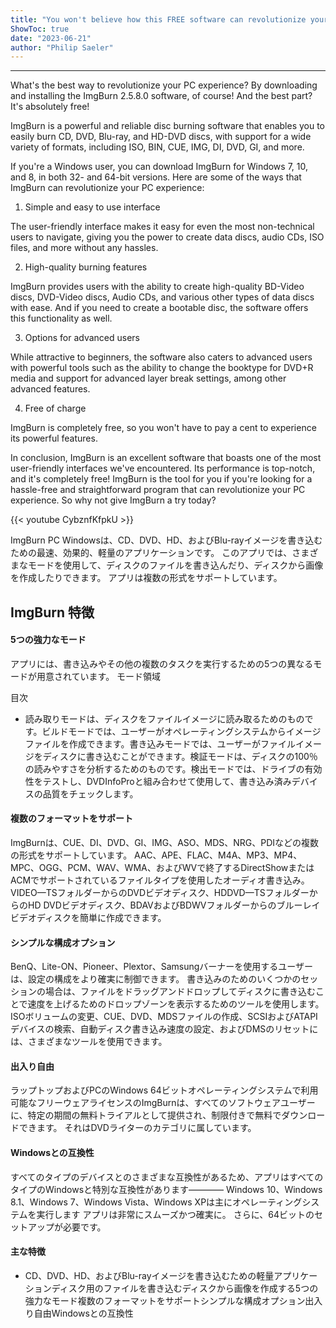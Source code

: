```yaml
---
title: "You won't believe how this FREE software can revolutionize your PC experience - Imgburn 2.5.8.0 for Windows 7, 10, 8, 32 & 64 bit!"
ShowToc: true 
date: "2023-06-21"
author: "Philip Saeler"
---
```

*****
What's the best way to revolutionize your PC experience? By downloading and installing the ImgBurn 2.5.8.0 software, of course! And the best part? It's absolutely free!

ImgBurn is a powerful and reliable disc burning software that enables you to easily burn CD, DVD, Blu-ray, and HD-DVD discs, with support for a wide variety of formats, including ISO, BIN, CUE, IMG, DI, DVD, GI, and more.

If you're a Windows user, you can download ImgBurn for Windows 7, 10, and 8, in both 32- and 64-bit versions. Here are some of the ways that ImgBurn can revolutionize your PC experience:

1. Simple and easy to use interface

The user-friendly interface makes it easy for even the most non-technical users to navigate, giving you the power to create data discs, audio CDs, ISO files, and more without any hassles.

2. High-quality burning features

ImgBurn provides users with the ability to create high-quality BD-Video discs, DVD-Video discs, Audio CDs, and various other types of data discs with ease. And if you need to create a bootable disc, the software offers this functionality as well.

3. Options for advanced users

While attractive to beginners, the software also caters to advanced users with powerful tools such as the ability to change the booktype for DVD+R media and support for advanced layer break settings, among other advanced features.

4. Free of charge

ImgBurn is completely free, so you won't have to pay a cent to experience its powerful features.

In conclusion, ImgBurn is an excellent software that boasts one of the most user-friendly interfaces we've encountered. Its performance is top-notch, and it's completely free! ImgBurn is the tool for you if you're looking for a hassle-free and straightforward program that can revolutionize your PC experience. So why not give ImgBurn a try today?

{{< youtube CybznfKfpkU >}} 



ImgBurn PC Windowsは、CD、DVD、HD、およびBlu-rayイメージを書き込むための最速、効果的、軽量のアプリケーションです。 このアプリでは、さまざまなモードを使用して、ディスクのファイルを書き込んだり、ディスクから画像を作成したりできます。 アプリは複数の形式をサポートしています。
 
## ImgBurn 特徴
 
#### 5つの強力なモード
 
アプリには、書き込みやその他の複数のタスクを実行するための5つの異なるモードが用意されています。 モード領域
 
目次
 
- 読み取りモードは、ディスクをファイルイメージに読み取るためのものです。ビルドモードでは、ユーザーがオペレーティングシステムからイメージファイルを作成できます。書き込みモードでは、ユーザーがファイルイメージをディスクに書き込むことができます。検証モードは、ディスクの100％の読みやすさを分析するためのものです。検出モードでは、ドライブの有効性をテストし、DVDInfoProと組み合わせて使用して、書き込み済みデバイスの品質をチェックします。

 
#### 複数のフォーマットをサポート
 
ImgBurnは、CUE、DI、DVD、GI、IMG、ASO、MDS、NRG、PDIなどの複数の形式をサポートしています。 AAC、APE、FLAC、M4A、MP3、MP4、MPC、OGG、PCM、WAV、WMA、およびWVで終了するDirectShowまたはACMでサポートされているファイルタイプを使用したオーディオ書き込み。 VIDEO—TSフォルダーからのDVDビデオディスク、HDDVD—TSフォルダーからのHD DVDビデオディスク、BDAVおよびBDWVフォルダーからのブルーレイビデオディスクを簡単に作成できます。
 
#### シンプルな構成オプション
 
BenQ、Lite-ON、Pioneer、Plextor、Samsungバーナーを使用するユーザーは、設定の構成をより確実に制御できます。 書き込みのためのいくつかのセッションの場合は、ファイルをドラッグアンドドロップしてディスクに書き込むことで速度を上げるためのドロップゾーンを表示するためのツールを使用します。 ISOボリュームの変更、CUE、DVD、MDSファイルの作成、SCSIおよびATAPIデバイスの検索、自動ディスク書き込み速度の設定、およびDMSのリセットには、さまざまなツールを使用できます。
 
#### 出入り自由
 
ラップトップおよびPCのWindows 64ビットオペレーティングシステムで利用可能なフリーウェアライセンスのImgBurnは、すべてのソフトウェアユーザーに、特定の期間の無料トライアルとして提供され、制限付きで無料でダウンロードできます。 それはDVDライターのカテゴリに属しています。
 
#### Windowsとの互換性
 
すべてのタイプのデバイスとのさまざまな互換性があるため、アプリはすべてのタイプのWindowsと特別な互換性があります———— Windows 10、Windows 8.1、Windows 7、Windows Vista、Windows XPは主にオペレーティングシステムを実行します アプリは非常にスムーズかつ確実に。 さらに、64ビットのセットアップが必要です。
 
#### 主な特徴
 
- CD、DVD、HD、およびBlu-rayイメージを書き込むための軽量アプリケーションディスク用のファイルを書き込むディスクから画像を作成する5つの強力なモード複数のフォーマットをサポートシンプルな構成オプション出入り自由Windowsとの互換性




